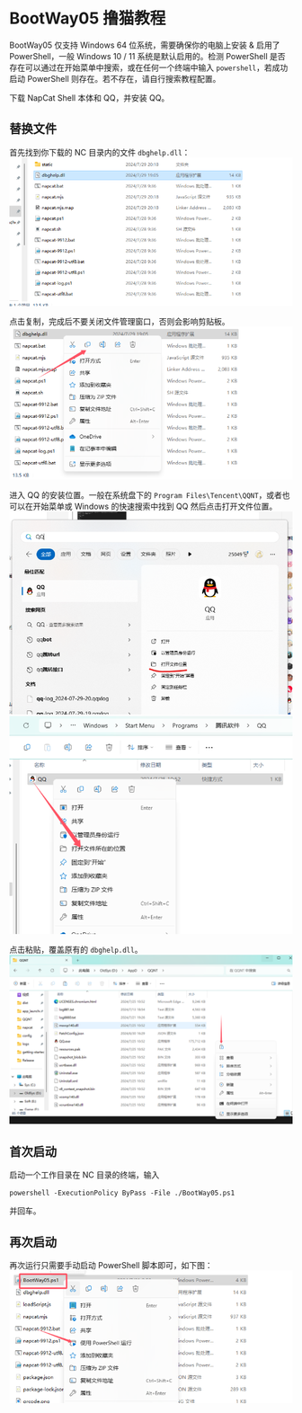 # BootWay05 撸猫教程

BootWay05 仅支持 Windows 64 位系统，需要确保你的电脑上安装 & 启用了 PowerShell，一般 Windows 10 / 11 系统是默认启用的。检测 PowerShell 是否存在可以通过在开始菜单中搜索，或在任何一个终端中输入 `powershell`，若成功启动 PowerShell 则存在。若不存在，请自行搜索教程配置。

下载 NapCat Shell 本体和 QQ，并安装 QQ。

## 替换文件

首先找到你下载的 NC 目录内的文件 `dbghelp.dll`： 
![alt text](../../../../asset/img/getting-started/nc051.png)

点击复制，完成后不要关闭文件管理窗口，否则会影响剪贴板。
![alt text](../../../../asset/img/getting-started/nc054.png)

进入 QQ 的安装位置。一般在系统盘下的 `Program Files\Tencent\QQNT`，或者也可以在开始菜单或 Windows 的快速搜索中找到 QQ 然后点击打开文件位置。
![alt text](../../../../asset/img/getting-started/nc052.png)
![alt text](../../../../asset/img/getting-started/nc053.png)

点击粘贴，覆盖原有的 `dbghelp.dll`。
![alt text](../../../../asset/img/getting-started/nc055.png)

## 首次启动

启动一个工作目录在 NC 目录的终端，输入
```
powershell -ExecutionPolicy ByPass -File ./BootWay05.ps1
```
并回车。

## 再次启动

再次运行只需要手动启动 PowerShell 脚本即可，如下图：
![alt text](../../../../asset/img/getting-started/nc071.png)
